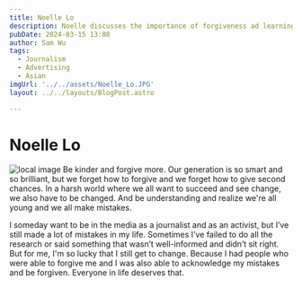 ```yaml
---
title: Noelle Lo
description: Noelle discusses the importance of forgiveness ad learning from one's mistakes. 
pubDate: 2024-03-15 13:08
author: Sam Wu
tags:
  - Journalism
  - Advertising
  - Asian
imgUrl: '../../assets/Noelle_Lo.JPG'
layout: ../../layouts/BlogPost.astro

---
```

# Noelle Lo

![local image](../../assets/Noelle_Lo.JPG)
Be kinder and forgive more. Our generation is so smart and so brilliant, but we forget how to forgive and we forget how to give second chances. In a harsh world where we all want to succeed and see change, we also have to be changed. And be understanding and realize we're all young and we all make mistakes. 

I someday want to be in the media as a journalist and as an activist, but I’ve still made a lot of mistakes in my life. Sometimes I’ve failed to do all the research or said something that wasn’t well-informed and didn’t sit right. But for me, I'm so lucky that I still get to change. Because I had people who were able to forgive me and I was also able to acknowledge my mistakes and be forgiven. Everyone in life deserves that.
